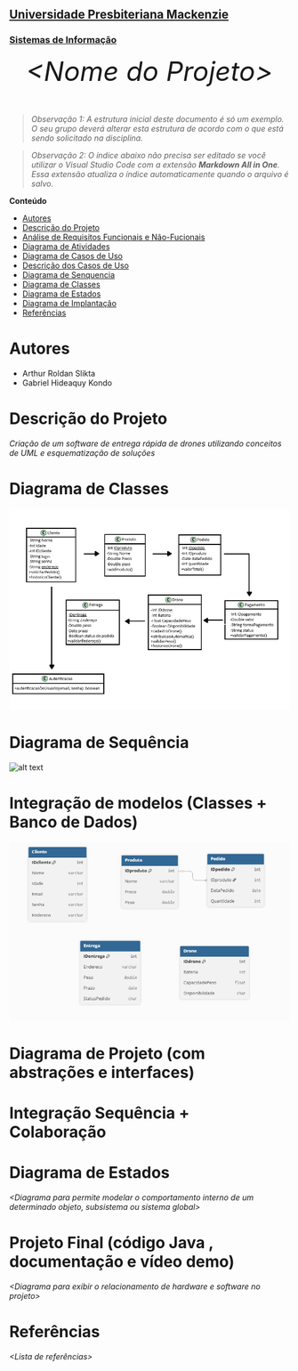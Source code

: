 <h2><a href= "https://www.mackenzie.br">Universidade Presbiteriana Mackenzie</a></h2>
<h3><a href= "https://www.mackenzie.br/graduacao/sao-paulo-higienopolis/sistemas-de-informacao">Sistemas de Informação</a></h3>


<font size="+12"><center>
*&lt;Nome do Projeto&gt;*
</center></font>

>*Observação 1: A estrutura inicial deste documento é só um exemplo. O seu grupo deverá alterar esta estrutura de acordo com o que está sendo solicitado na disciplina.*

>*Observação 2: O índice abaixo não precisa ser editado se você utilizar o Visual Studio Code com a extensão **Markdown All in One**. Essa extensão atualiza o índice automaticamente quando o arquivo é salvo.*

**Conteúdo**

- [Autores](#nome-alunos)
- [Descrição do Projeto](#introdução-do-projeto)
- [Análise de Requisitos Funcionais e Não-Fucionais](#descrição-dos-requisitos)
- [Diagrama de Atividades](#diagrama-de-atividades) 
- [Diagrama de Casos de Uso](#diagrama-de-comportamento-atores)
- [Descrição dos Casos de Uso](#descrição-das-funcões)
- [Diagrama de Senquencia](#diagrama-de-ordem-interações)
- [Diagrama de Classes](#diagrama-orientado-objetos)
- [Diagrama de Estados](#diagrama-estrutura-componente)
- [Diagrama de Implantação](#diagrama-de-hardware-software)
- [Referências](#referências)


# Autores

* Arthur Roldan Slikta
* Gabriel Hideaquy Kondo


# Descrição do Projeto

*Criação de um software de entrega rápida de drones utilizando conceitos de UML e esquematização de soluções*


# Diagrama de Classes

![alt text](<imagens/diagrama de classe.jpg.png>)


# Diagrama de Sequência

![alt text](<imagens/diagrama de sequência.jpg>)


# Integração de modelos (Classes + Banco de Dados)



![alt text](<imagens/Banco de Dados.jpeg>)

# Diagrama de Projeto (com abstrações e interfaces)


# Integração Sequência + Colaboração

# Diagrama de Estados

*&lt;Diagrama para permite modelar o comportamento interno de um determinado objeto, subsistema ou sistema global&gt;*

# Projeto Final (código Java , documentação e vídeo demo)

*&lt;Diagrama para exibir o relacionamento de hardware e software no projeto&gt;*

# Referências

*&lt;Lista de referências&gt;*
